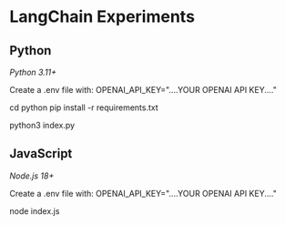 # LangChain Experiments

## Python
*Python 3.11+*

Create a .env file with:
OPENAI_API_KEY="....YOUR OPENAI API KEY...."

cd python
pip install -r requirements.txt

python3 index.py

## JavaScript
*Node.js 18+*

Create a .env file with:
OPENAI_API_KEY="....YOUR OPENAI API KEY...."

node index.js
